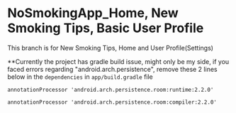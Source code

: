 # NoSmokingApp_Home, New Smoking Tips, Basic User Profile

This branch is for New Smoking Tips, Home and User Profile(Settings)


**Currently the project has gradle build issue, might only be my side, if you faced errors regarding "android.arch.persistence", remove these 2 lines below in the `dependencies` in `app/build.gradle` file

`annotationProcessor 'android.arch.persistence.room:runtime:2.2.0'`

`annotationProcessor 'android.arch.persistence.room:compiler:2.2.0'`
